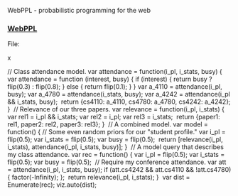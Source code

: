 WebPPL - probabilistic programming for the web

### [WebPPL](http://webppl.org/)

File:

​x

// Class attendance model.
var  attendance  =  function(i_pl, i_stats, busy) {
 var  attendance  =  function (interest, busy) {
 if (interest) {
 return  busy  ?  flip(0.3) : flip(0.8);
} else {
 return  flip(0.1);
}
}
 var  a_4110  =  attendance(i_pl, busy);
 var  a_4780  =  attendance(i_stats, busy);
 var  a_4242  =  attendance(i_pl  &&  i_stats, busy);
​
 return {cs4110: a_4110, cs4780: a_4780, cs4242: a_4242};
}
​
// Relevance of our three papers.
var  relevance  =  function(i_pl, i_stats) {
 var  rel1  =  i_pl  &&  i_stats;
 var  rel2  =  i_pl;
 var  rel3  =  i_stats;
​
 return {paper1: rel1, paper2: rel2, paper3: rel3};
}
​
// A combined model.
var  model  =  function() {
 // Some even random priors for our "student profile."
 var  i_pl  =  flip(0.5);
 var  i_stats  =  flip(0.5);
 var  busy  =  flip(0.5);
​
 return [relevance(i_pl, i_stats), attendance(i_pl, i_stats, busy)];
}
​
// A model query that describes my class attendance.
var  rec  =  function() {
 var  i_pl  =  flip(0.5);
 var  i_stats  =  flip(0.5);
 var  busy  =  flip(0.5);
​
 // Require my conference attendance.
 var  att  =  attendance(i_pl, i_stats, busy);
 if (att.cs4242  &&  att.cs4110  &&  !att.cs4780) {
 factor(-Infinity);
};
​
 return  relevance(i_pl, i_stats);
}
​
var  dist  =  Enumerate(rec);
viz.auto(dist);